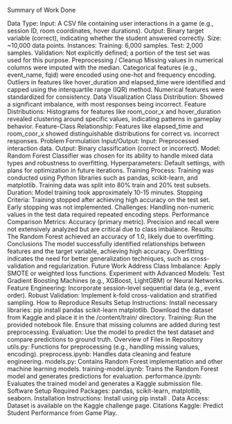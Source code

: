 Summary of Work Done

Data
Type:
Input: A CSV file containing user interactions in a game (e.g., session ID, room coordinates, hover durations).
Output: Binary target variable (correct), indicating whether the student answered correctly.
Size: ~10,000 data points.
Instances:
Training: 6,000 samples.
Test: 2,000 samples.
Validation: Not explicitly defined; a portion of the test set was used for this purpose.
Preprocessing / Cleanup
Missing values in numerical columns were imputed with the median.
Categorical features (e.g., event_name, fqid) were encoded using one-hot and frequency encoding.
Outliers in features like hover_duration and elapsed_time were identified and capped using the interquartile range (IQR) method.
Numerical features were standardized for consistency.
Data Visualization
Class Distribution:
Showed a significant imbalance, with most responses being incorrect.
Feature Distributions:
Histograms for features like room_coor_x and hover_duration revealed clustering around specific values, indicating patterns in gameplay behavior.
Feature-Class Relationship:
Features like elapsed_time and room_coor_x showed distinguishable distributions for correct vs. incorrect responses.
Problem Formulation
Input/Output:
Input: Preprocessed interaction data.
Output: Binary classification (correct or incorrect).
Model:
Random Forest Classifier was chosen for its ability to handle mixed data types and robustness to overfitting.
Hyperparameters: Default settings, with plans for optimization in future iterations.
Training
Process:
Training was conducted using Python libraries such as pandas, scikit-learn, and matplotlib.
Training data was split into 80% train and 20% test subsets.
Duration: Model training took approximately 10-15 minutes.
Stopping Criteria: Training stopped after achieving high accuracy on the test set. Early stopping was not implemented.
Challenges:
Handling non-numeric values in the test data required repeated encoding steps.
Performance Comparison
Metrics:
Accuracy (primary metric).
Precision and recall were not extensively analyzed but are critical due to class imbalance.
Results:
The Random Forest achieved an accuracy of 1.0, likely due to overfitting.
Conclusions
The model successfully identified relationships between features and the target variable, achieving high accuracy.
Overfitting indicates the need for better generalization techniques, such as cross-validation and regularization.
Future Work
Address Class Imbalance:
Apply SMOTE or weighted loss functions.
Experiment with Advanced Models:
Test Gradient Boosting Machines (e.g., XGBoost, LightGBM) or Neural Networks.
Feature Engineering:
Incorporate session-level sequential data (e.g., event order).
Robust Validation:
Implement k-fold cross-validation and stratified sampling.
How to Reproduce Results
Setup Instructions:
Install necessary libraries: pip install pandas scikit-learn matplotlib.
Download the dataset from Kaggle and place it in the /content/train/ directory.
Training:
Run the provided notebook file. Ensure that missing columns are added during test preprocessing.
Evaluation:
Use the model to predict the test dataset and compare predictions to ground truth.
Overview of Files in Repository
utils.py:
Functions for preprocessing (e.g., handling missing values, encoding).
preprocess.ipynb:
Handles data cleaning and feature engineering.
models.py:
Contains Random Forest implementation and other machine learning models.
training-model.ipynb:
Trains the Random Forest model and generates predictions for evaluation.
performance.ipynb:
Evaluates the trained model and generates a Kaggle submission file.
Software Setup
Required Packages:
pandas, scikit-learn, matplotlib, seaborn.
Installation Instructions:
Install using pip install <package-name>.
Data Access:
Dataset is available on the Kaggle challenge page.
Citations
Kaggle: Predict Student Performance from Game Play.
